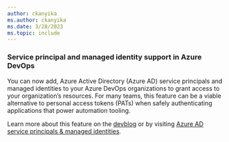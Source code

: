 ```yaml
---
author: ckanyika
ms.author: ckanyika
ms.date: 3/28/2023
ms.topic: include
---
```


### Service principal and managed identity support in Azure DevOps 

You can now add, Azure Active Directory (Azure AD) service principals and managed identities to your Azure DevOps organizations to grant access to your organization’s resources. For many teams, this feature can be a viable alternative to personal access tokens (PATs) when safely authenticating applications that power automation tooling.

Learn more about this feature on the [devblog](https://devblogs.microsoft.com/devops/introducing-service-principal-and-managed-identity-support-on-azure-devops/) or by visiting [Azure AD service principals & managed identities](/azure/devops/integrate/get-started/authentication/service-principal-managed-identity?view=azure-devops&preserve-view=true ). 

